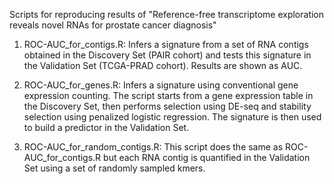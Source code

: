 

Scripts for reproducing results of "Reference-free transcriptome exploration reveals novel RNAs for prostate cancer diagnosis"


 1. ROC-AUC_for_contigs.R: Infers a signature from a set of RNA contigs obtained in the Discovery Set (PAIR cohort) and tests this signature in the Validation Set (TCGA-PRAD cohort). Results are shown as AUC.

 2. ROC-AUC_for_genes.R: Infers a signature using conventional gene expression counting. The script starts from a gene expression table in the Discovery Set, then performs selection using DE-seq and stability selection using penalized logistic regression. The signature is then used to build a predictor in the Validation Set.

 3. ROC-AUC_for_random_contigs.R: This script does the same as ROC-AUC_for_contigs.R but each RNA contig is quantified in the Validation Set using a set of randomly sampled kmers.

